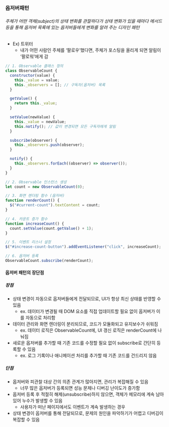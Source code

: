 ### 옵저버패턴

###### 주체가 어떤 객체(subject)의 상태 변화를 관찰하다가 상태 변화가 있을 때마다 메서드 등을 통해 옵저버 목록에 있는 옵저버들에게 변화를 알려 주는 디자인 패턴

- Ex) 트위터
  - 내가 어떤 사람인 주체를 ‘팔로우’했다면, 주체가 포스팅을 올리게 되면 알림이 ‘팔로워’에게 감

```javascript
// 1. Observable 클래스 정의
class ObservableCount {
  constructor(value) {
    this._value = value;
    this._observers = []; // 구독자(옵저버) 목록
  }

  getValue() {
    return this._value;
  }

  setValue(newValue) {
    this._value = newValue;
    this.notify(); // 값이 변경되면 모든 구독자에게 알림
  }

  subscribe(observer) {
    this._observers.push(observer);
  }

  notify() {
    this._observers.forEach((observer) => observer());
  }
}

// 2. Observable 인스턴스 생성
let count = new ObservableCount(0);

// 3. 화면 렌더링 함수 (옵저버)
function renderCount() {
  $("#current-count").textContent = count;
}

// 4. 카운트 증가 함수
function increaseCount() {
  count.setValue(count.getValue() + 1);
}

// 5. 이벤트 리스너 설정
$("#increase-count-button").addEventListener("click", increaseCount);

// 6. 옵저버 등록
ObservableCount.subscribe(renderCount);
```

#### 옵저버 패턴의 장단점

##### 장점

- 상태 변경이 자동으로 옵저버들에게 전달되므로, UI가 항상 최신 상태를 반영할 수 있음
  - ex. 데이터가 변경될 때 DOM 요소를 직접 업데이트할 필요 없이 옵저버가 이를 자동으로 처리함
- 데이터 관리와 화면 렌더링이 분리되므로, 코드가 모듈화되고 유지보수가 쉬워짐
  - ex. 데이터 로직은 ObservableCount에, UI 갱신 로직은 renderCount에 나눠짐
- 새로운 옵저버를 추가할 때 기존 코드를 수정할 필요 없이 subscribe로 간단히 등록할 수 있음
  - ex. 로그 기록이나 애니메이션 처리를 추가할 때 기존 코드를 건드리지 않음

##### 단점

- 옵저버와 피관찰 대상 간의 의존 관계가 많아지면, 관리가 복잡해질 수 있음
  - 너무 많은 옵저버가 등록되면 성능 문제나 디버깅 난이도가 증가함
- 옵저버 등록 후 적절히 해제(unsubscribe)하지 않으면, 객체가 메모리에 계속 남아있어 누수가 발생할 수 있음
  - 사용자가 떠난 페이지에서도 이벤트가 계속 발생하는 경우
- 상태 변경이 옵저버를 통해 전달되므로, 문제의 원인을 파악하기가 어렵고 디버깅이 복잡할 수 있음
